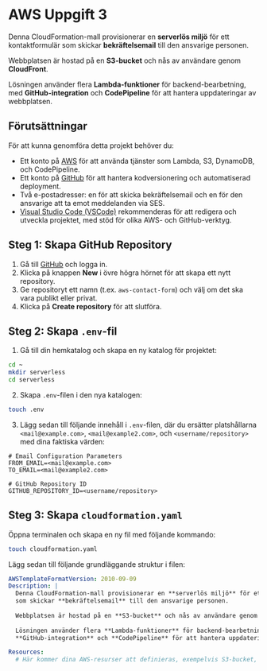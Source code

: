 # AWS Uppgift 3

Denna CloudFormation-mall provisionerar en **serverlös miljö** för ett kontaktformulär som skickar **bekräftelsemail** till den ansvarige personen.

Webbplatsen är hostad på en **S3-bucket** och nås av användare genom **CloudFront**.

Lösningen använder flera **Lambda-funktioner** för backend-bearbetning, med **GitHub-integration** och **CodePipeline** för att hantera uppdateringar av webbplatsen.


## Förutsättningar

För att kunna genomföra detta projekt behöver du:

- Ett konto på [AWS](https://aws.amazon.com/) för att använda tjänster som Lambda, S3, DynamoDB, och CodePipeline.
- Ett konto på [GitHub](https://github.com/) för att hantera kodversionering och automatiserad deployment.
- Två e-postadresser: en för att skicka bekräftelsemail och en för den ansvarige att ta emot meddelanden via SES.
- [Visual Studio Code (VSCode)](https://code.visualstudio.com/) rekommenderas för att redigera och utveckla projektet, med stöd för olika AWS- och GitHub-verktyg.

## Steg 1: Skapa GitHub Repository
1. Gå till [GitHub](https://github.com/) och logga in.
2. Klicka på knappen **New** i övre högra hörnet för att skapa ett nytt repository.
3. Ge repositoryt ett namn (t.ex. `aws-contact-form`) och välj om det ska vara publikt eller privat.
4. Klicka på **Create repository** för att slutföra.

## Steg 2: Skapa `.env`-fil
1. Gå till din hemkatalog och skapa en ny katalog för projektet:

```bash
cd ~
mkdir serverless
cd serverless
```

2. Skapa `.env`-filen i den nya katalogen:

```bash
touch .env
```

3. Lägg sedan till följande innehåll i `.env`-filen, där du ersätter platshållarna `<mail@example.com>`, `<mail@example2.com>`, och `<username/repository>` med dina faktiska värden:

```env
# Email Configuration Parameters
FROM_EMAIL=<mail@example.com>
TO_EMAIL=<mail@example2.com>

# GitHub Repository ID
GITHUB_REPOSITORY_ID=<username/repository>
```


## Steg 3: Skapa `cloudformation.yaml`
Öppna terminalen och skapa en ny fil med följande kommando:

```bash
touch cloudformation.yaml
```

Lägg sedan till följande grundläggande struktur i filen:

```yaml
AWSTemplateFormatVersion: 2010-09-09
Description: |
  Denna CloudFormation-mall provisionerar en **serverlös miljö** för ett kontaktformulär 
  som skickar **bekräftelsemail** till den ansvarige personen.
  
  Webbplatsen är hostad på en **S3-bucket** och nås av användare genom **CloudFront**.
  
  Lösningen använder flera **Lambda-funktioner** för backend-bearbetning, med 
  **GitHub-integration** och **CodePipeline** för att hantera uppdateringar av webbplatsen.

Resources:
  # Här kommer dina AWS-resurser att definieras, exempelvis S3-bucket, Lambda, API Gateway, osv.

```
